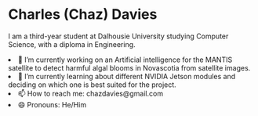 

<!--
**chazrdavies/chazrdavies** is a ✨ _special_ ✨ repository because its `README.md` (this file) appears on your GitHub profile.

Here are some ideas to get you started:
-->


 <h1>Charles (Chaz) Davies</h1>

 <p>I am a third-year student at Dalhousie University studying Computer Science, with a diploma in Engineering.</p>


<li>🔭 I’m currently working on an Artificial intelligence for the MANTIS satellite to detect harmful algal blooms in Novascotia from satellite images.</li>
<li>🌱 I’m currently learning about different NVIDIA Jetson modules and deciding on which one is best suited for the project.</li>
<li>📫 How to reach me: chazdavies@gmail.com</li>
<li>😄 Pronouns: He/Him</li>

